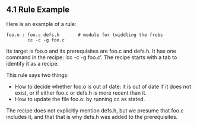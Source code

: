 ## 4.1 Rule Example
Here is an example of a rule:

    foo.o : foo.c defs.h       # module for twiddling the frobs
            cc -c -g foo.c
Its target is foo.o and its prerequisites are foo.c and defs.h. It has one command in the recipe: ‘cc -c -g foo.c’. The recipe starts with a tab to identify it as a recipe.

This rule says two things:

- How to decide whether foo.o is out of date: it is out of date if it does not exist, or if either foo.c or defs.h is more recent than it.
- How to update the file foo.o: by running cc as stated.

The recipe does not explicitly mention defs.h, but we presume that foo.c includes it, and that that is why defs.h was added to the prerequisites.